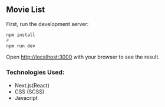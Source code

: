 ## Movie List

First, run the development server:

```bash
npm install
#
npm run dev
```

Open [http://localhost:3000](http://localhost:3000) with your browser to see the result.

### Technologies Used:
- Next.js(React) 
- CSS (SCSS)
- Javacript
